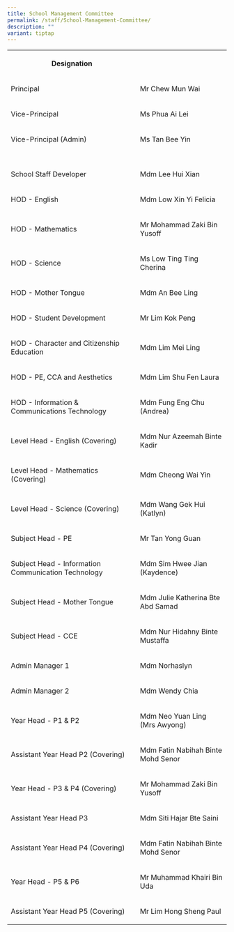 ```yaml
---
title: School Management Committee
permalink: /staff/School-Management-Committee/
description: ""
variant: tiptap
---
```

<table><tbody><tr><th rowspan="1" colspan="1"><p>Designation<br></p></th><th rowspan="1" colspan="1"><p></p></th></tr><tr><td rowspan="1" colspan="1"><p>Principal</p></td><td rowspan="1" colspan="1"><p>Mr Chew Mun Wai</p></td></tr><tr><td rowspan="1" colspan="1"><p>Vice-Principal<br></p></td><td rowspan="1" colspan="1"><p>Ms Phua Ai Lei<br></p></td></tr><tr><td rowspan="1" colspan="1"><p>Vice-Principal (Admin)</p></td><td rowspan="1" colspan="1"><p>Ms Tan Bee Yin</p></td></tr><tr><td rowspan="1" colspan="1"><p></p></td><td rowspan="1" colspan="1"><p></p></td></tr><tr><td rowspan="1" colspan="1"><p>School Staff Developer<br></p></td><td rowspan="1" colspan="1"><p>Mdm Lee Hui Xian <br></p></td></tr><tr><td rowspan="1" colspan="1"><p>HOD - English</p></td><td rowspan="1" colspan="1"><p>Mdm Low Xin Yi Felicia</p></td></tr><tr><td rowspan="1" colspan="1"><p>HOD - Mathematics</p></td><td rowspan="1" colspan="1"><p>Mr Mohammad Zaki Bin Yusoff</p></td></tr><tr><td rowspan="1" colspan="1"><p>HOD - Science</p></td><td rowspan="1" colspan="1"><p>Ms Low Ting Ting Cherina</p></td></tr><tr><td rowspan="1" colspan="1"><p>HOD - Mother Tongue</p></td><td rowspan="1" colspan="1"><p>Mdm An Bee Ling</p></td></tr><tr><td rowspan="1" colspan="1"><p>HOD - Student Development</p></td><td rowspan="1" colspan="1"><p>Mr Lim Kok Peng</p></td></tr><tr><td rowspan="1" colspan="1"><p>HOD - Character and Citizenship Education</p></td><td rowspan="1" colspan="1"><p>Mdm Lim Mei Ling</p></td></tr><tr><td rowspan="1" colspan="1"><p>HOD - PE, CCA and Aesthetics</p></td><td rowspan="1" colspan="1"><p>Mdm Lim Shu Fen Laura</p></td></tr><tr><td rowspan="1" colspan="1"><p>HOD - Information &amp; Communications Technology</p></td><td rowspan="1" colspan="1"><p>Mdm Fung Eng Chu (Andrea)</p></td></tr><tr><td rowspan="1" colspan="1"><p>Level Head - English (Covering)</p></td><td rowspan="1" colspan="1"><p>Mdm Nur Azeemah Binte Kadir</p></td></tr><tr><td rowspan="1" colspan="1"><p>Level Head - Mathematics (Covering)</p></td><td rowspan="1" colspan="1"><p>Mdm Cheong Wai Yin</p></td></tr><tr><td rowspan="1" colspan="1"><p>Level Head - Science (Covering)</p></td><td rowspan="1" colspan="1"><p>Mdm Wang Gek Hui (Katlyn)</p></td></tr><tr><td rowspan="1" colspan="1"><p>Subject Head - PE</p></td><td rowspan="1" colspan="1"><p>Mr Tan Yong Guan</p></td></tr><tr><td rowspan="1" colspan="1"><p>Subject Head - Information Communication Technology <br></p></td><td rowspan="1" colspan="1"><p>Mdm Sim Hwee Jian (Kaydence)</p></td></tr><tr><td rowspan="1" colspan="1"><p>Subject Head - Mother Tongue</p></td><td rowspan="1" colspan="1"><p>Mdm Julie Katherina Bte Abd Samad</p></td></tr><tr><td rowspan="1" colspan="1"><p>Subject Head - CCE</p></td><td rowspan="1" colspan="1"><p>Mdm Nur Hidahny Binte Mustaffa</p></td></tr><tr><td rowspan="1" colspan="1"><p>Admin Manager 1</p></td><td rowspan="1" colspan="1"><p>Mdm Norhaslyn</p></td></tr><tr><td rowspan="1" colspan="1"><p>Admin Manager 2</p></td><td rowspan="1" colspan="1"><p>Mdm Wendy Chia</p></td></tr><tr><td rowspan="1" colspan="1"><p>Year Head - P1 &amp; P2</p></td><td rowspan="1" colspan="1"><p>Mdm Neo Yuan Ling (Mrs Awyong)</p></td></tr><tr><td rowspan="1" colspan="1"><p>Assistant Year Head P2 (Covering)</p></td><td rowspan="1" colspan="1"><p>Mdm Fatin Nabihah Binte Mohd Senor</p></td></tr><tr><td rowspan="1" colspan="1"><p>Year Head - P3 &amp; P4 (Covering)</p></td><td rowspan="1" colspan="1"><p>Mr Mohammad Zaki Bin Yusoff</p></td></tr><tr><td rowspan="1" colspan="1"><p>Assistant Year Head P3</p></td><td rowspan="1" colspan="1"><p>Mdm Siti Hajar Bte Saini</p></td></tr><tr><td rowspan="1" colspan="1"><p>Assistant Year Head P4 (Covering)</p></td><td rowspan="1" colspan="1"><p>Mdm Fatin Nabihah Binte Mohd Senor</p></td></tr><tr><td rowspan="1" colspan="1"><p>Year Head - P5 &amp; P6</p></td><td rowspan="1" colspan="1"><p>Mr Muhammad Khairi Bin Uda</p></td></tr><tr><td rowspan="1" colspan="1"><p>Assistant Year Head P5 (Covering)</p></td><td rowspan="1" colspan="1"><p>Mr Lim Hong Sheng Paul</p></td></tr></tbody></table><p></p>
